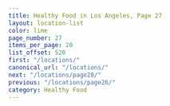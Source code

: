 ```yaml
---
title: Healthy Food in Los Angeles, Page 27
layout: location-list
color: lime
page_number: 27
items_per_page: 20
list_offset: 520
first: "/locations/"
canonical_url: "/locations/"
next: "/locations/page28/"
previous: "/locations/page26/"
category: Healthy Food
---
```


